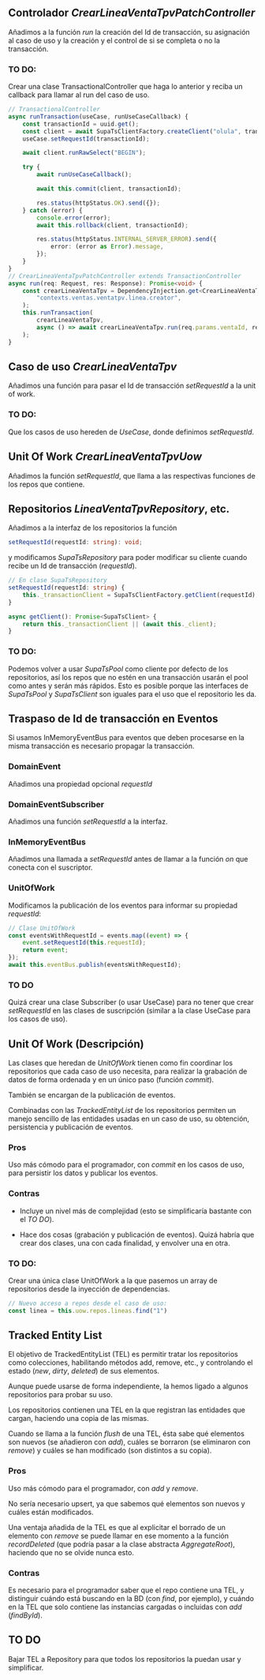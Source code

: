 ## Controlador _CrearLineaVentaTpvPatchController_

Añadimos a la función _run_ la creación del Id de transacción, su asignación al caso de uso y la creación y el control de si se completa o no la transacción.

### TO DO:
Crear una clase TransactionalController que haga lo anterior y reciba un callback para llamar al run del caso de uso.
```ts
// TransactionalController
async runTransaction(useCase, runUseCaseCallback) {
    const transactionId = uuid.get();
    const client = await SupaTsClientFactory.createClient("olula", transactionId);
    useCase.setRequestId(transactionId);

    await client.runRawSelect("BEGIN");

    try {
        await runUseCaseCallback();

        await this.commit(client, transactionId);

        res.status(httpStatus.OK).send({});
    } catch (error) {
        console.error(error);
        await this.rollback(client, transactionId);

        res.status(httpStatus.INTERNAL_SERVER_ERROR).send({
            error: (error as Error).message,
        });
    }
}
// CrearLineaVentaTpvPatchController extends TransactionController
async run(req: Request, res: Response): Promise<void> {
    const crearLineaVentaTpv = DependencyInjection.get<CrearLineaVentaTpv>(
        "contexts.ventas.ventatpv.linea.creator",
    );
    this.runTransaction(
        crearLineaVentaTpv,
        async () => await crearLineaVentaTpv.run(req.params.ventaId, req.body)
    );
}
```

## Caso de uso _CrearLineaVentaTpv_
Añadimos una función para pasar el Id de transacción _setRequestId_ a la unit of work.

### TO DO:
Que los casos de uso hereden de _UseCase_, donde definimos _setRequestId_.

## Unit Of Work _CrearLineaVentaTpvUow_
Añadimos la función _setRequestId_, que llama a las respectivas funciones de los repos que contiene.

## Repositorios _LineaVentaTpvRepository_, etc.
Añadimos a la interfaz de los repositorios la función
```ts
setRequestId(requestId: string): void;
```
y modificamos _SupaTsRepository_ para poder modificar su cliente cuando recibe un Id de transacción (_requestId_).
```ts
// En clase SupaTsRepository
setRequestId(requestId: string) {
    this._transactionClient = SupaTsClientFactory.getClient(requestId);
}

async getClient(): Promise<SupaTsClient> {
    return this._transactionClient || (await this._client);
}
```

### TO DO:
Podemos volver a usar _SupaTsPool_ como cliente por defecto de los repositorios, así los repos que no estén en una transacción usarán el pool como antes y serán más rápidos. Esto es posible porque las interfaces de _SupaTsPool_ y _SupaTsClient_ son iguales para el uso que el repositorio les da.

## Traspaso de Id de transacción en Eventos
Si usamos InMemoryEventBus para eventos que deben procesarse en la misma transacción es necesario propagar la transacción.

### DomainEvent
Añadimos una propiedad opcional _requestId_

### DomainEventSubscriber
Añadimos una función _setRequestId_ a la interfaz.

### InMemoryEventBus
Añadimos una llamada a _setRequestId_ antes de llamar a la función _on_ que conecta con el suscriptor.

### UnitOfWork
Modificamos la publicación de los eventos para informar su propiedad _requestId_:
```ts
// Clase UnitOfWork
const eventsWithRequestId = events.map((event) => {
    event.setRequestId(this.requestId);
    return event;
});
await this.eventBus.publish(eventsWithRequestId);
```
### TO DO
Quizá crear una clase Subscriber (o usar UseCase) para no tener que crear _setRequestId_ en las clases de suscripción (similar a la clase UseCase para los casos de uso).

## Unit Of Work (Descripción)
Las clases que heredan de _UnitOfWork_ tienen como fin coordinar los repositorios que cada caso de uso necesita, para realizar la grabación de datos de forma ordenada y en un único paso (función _commit_).

También se encargan de la publicación de eventos.

Combinadas con las _TrackedEntityList_ de los repositorios permiten un manejo sencillo de las entidades usadas en un caso de uso, su obtención, persistencia y publicación de eventos.

### Pros
Uso más cómodo para el programador, con _commit_ en los casos de uso, para persistir los datos y publicar los eventos.

### Contras
+ Incluye un nivel más de complejidad (esto se simplificaría bastante con el _TO DO_).

+ Hace dos cosas (grabación y publicación de eventos). Quizá habría que crear dos clases, una con cada finalidad, y envolver una en otra.

### TO DO:
Crear una única clase UnitOfWork a la que pasemos un array de repositorios desde la inyección de dependencias.
```ts
// Nuevo acceso a repos desde el caso de uso:
const linea = this.uow.repos.lineas.find("1")
```

## Tracked Entity List
El objetivo de TrackedEntityList (TEL) es permitir tratar los repositorios como colecciones, habilitando métodos add, remove, etc., y controlando el estado (_new_, _dirty_, _deleted_) de sus elementos.

Aunque puede usarse de forma independiente, la hemos ligado a algunos repositorios para probar su uso.

Los repositorios contienen una TEL en la que registran las entidades que cargan, haciendo una copia de las mismas.

Cuando se llama a la función _flush_ de una TEL, ésta sabe qué elementos son nuevos (se añadieron con _add_), cuáles se borraron (se eliminaron con _remove_) y cuáles se han modificado (son distintos a su copia).

### Pros
Uso más cómodo para el programador, con _add_ y _remove_.

No sería necesario upsert, ya que sabemos qué elementos son nuevos y cuáles están modificados.

Una ventaja añadida de la TEL es que al explicitar el borrado de un elemento con _remove_ se puede llamar en ese momento a la función _recordDeleted_ (que podría pasar a la clase abstracta _AggregateRoot_), haciendo que no se olvide nunca esto.

### Contras
Es necesario para el programador saber que el repo contiene una TEL, y distinguir cuándo está buscando en la BD (con _find_, por ejemplo), y cuándo en la TEL que solo contiene las instancias cargadas o incluidas con _add_ (_findById_).

## TO DO
Bajar TEL a Repository para que todos los repositorios la puedan usar y simplificar.